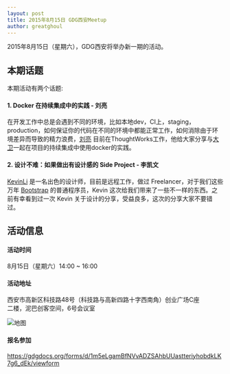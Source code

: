 ```yaml
---
layout: post
title: 2015年8月15日 GDG西安Meetup
author: greatghoul
---
```


2015年8月15日（星期六），GDG西安将举办新一期的活动。

## 本期话题

本期活动有两个话题:

#### 1. Docker 在持续集成中的实践 - 刘亮

在开发工作中总是会遇到不同的环境，比如本地dev，CI上，staging，production，如何保证你的代码在不同的环境中都能正常工作，如何消除由于环境差异而导致的精力浪费，[刘亮](http://liul85.github.io/) 目前在ThoughtWorks工作，他给大家分享与[大卫](http://davidx.me/)一起在项目的持续集成中使用docker的实践。

#### 2. 设计不难：如果做出有设计感的 Side Project - 李凯文

[KevinLi] 是一名出色的设计师，目前是远程工作，做过 Freelancer，对于我们这些万年 [Bootstrap] 的普通程序员，Kevin 这次给我们带来了一些不一样的东西。之前有幸看到过一次 Kevin 关于设计的分享，受益良多，这次的分享大家不要错过。

## 活动信息

#### 活动时间

8月15日（星期六）14:00 ~ 16:00

#### 活动地址

西安市高新区科技路48号（科技路与高新四路十字西南角）创业广场C座  
二楼，泥巴创客空间，6号会议室

![地图](http://greatghoul.b0.upaiyun.com/1508/dUDopnFKUkQBQ.png)

#### 报名参加

<https://gdgdocs.org/forms/d/1m5eLgamBfNVvADZSAhbUUastteriyhobdkLK7g6_dEk/viewform>

[KevinLi]: http://likaiwen.cn/about.md
[Bootstrap]: http://www.bootcss.com/